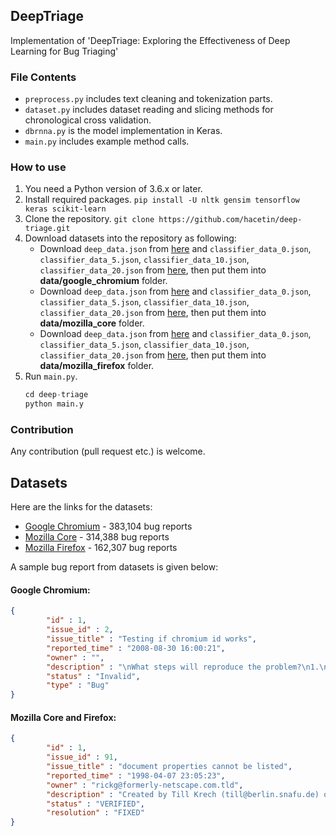 ## DeepTriage
Implementation of 'DeepTriage: Exploring the Effectiveness of Deep Learning for Bug Triaging'

### File Contents
- `preprocess.py` includes text cleaning and tokenization parts.  
- `dataset.py` includes dataset  reading and slicing methods for chronological cross validation.
- `dbrnna.py` is the model implementation in Keras.
- `main.py` includes example method calls.

###  How to use
 1. You need a Python version of 3.6.x or later.
 2. Install required packages.
	`pip install -U nltk gensim tensorflow keras scikit-learn`
 3. Clone the repository.
	`git clone https://github.com/hacetin/deep-triage.git`
 4. Download datasets into the repository as following:
	 - Download `deep_data.json` from [here](https://drive.google.com/file/d/0Bz07ySZGa87tZlIzRjVXRTA1YjA/view) and `classifier_data_0.json`, `classifier_data_5.json`, `classifier_data_10.json`, `classifier_data_20.json` from [here](https://drive.google.com/file/d/0Bz07ySZGa87tc2t0aTFyTGhBOTA/view), then put them into **data/google_chromium** folder.
	 - Download `deep_data.json` from [here](https://drive.google.com/file/d/0Bz07ySZGa87tZkZRblM2cGRXc3c/view) and `classifier_data_0.json`, `classifier_data_5.json`, `classifier_data_10.json`, `classifier_data_20.json` from [here](https://drive.google.com/file/d/0Bz07ySZGa87tc1pkREhFQVNYczA/view), then put them into **data/mozilla_core** folder.
	 - Download `deep_data.json` from [here](https://drive.google.com/file/d/0Bz07ySZGa87tVngxY0o5cnQ3MTg/view) and `classifier_data_0.json`, `classifier_data_5.json`, `classifier_data_10.json`, `classifier_data_20.json` from [here](https://drive.google.com/file/d/0Bz07ySZGa87tOTB0eXBrVHRfWDQ/view), then put them into **data/mozilla_firefox** folder.
 4. Run `main.py`.
	```python
	cd deep-triage
	python main.y
	```

###  Contribution
Any contribution (pull request etc.) is welcome.



## Datasets
Here are the links for the datasets:

- [Google Chromium](https://drive.google.com/file/d/0Bz07ySZGa87tdENrZjAxelBPdFE/view) - 383,104 bug reports
- [Mozilla Core](https://drive.google.com/file/d/0Bz07ySZGa87tSkVDcWoybWtuNHc/view) - 314,388 bug reports
- [Mozilla Firefox](https://drive.google.com/file/d/0Bz07ySZGa87tXzB3cDlHWm9OQWc/view) - 162,307 bug reports


A sample bug report from datasets is given below:


#### Google Chromium:
```json
{
		"id" : 1,
		"issue_id" : 2,
		"issue_title" : "Testing if chromium id works",
		"reported_time" : "2008-08-30 16:00:21",
		"owner" : "",
		"description" : "\nWhat steps will reproduce the problem?\n1.\n2.\n3.\n\r\nWhat is the expected output? What do you see instead?\n\r\n\r\nPlease use labels and text to provide additional information.\n \n ",
		"status" : "Invalid",
		"type" : "Bug"
}
```

#### Mozilla Core and Firefox:
```json
{
		"id" : 1,
		"issue_id" : 91,
		"issue_title" : "document properties cannot be listed",
		"reported_time" : "1998-04-07 23:05:23",
		"owner" : "rickg@formerly-netscape.com.tld",
		"description" : "Created by Till Krech (till@berlin.snafu.de) on Tuesday, April 7, 1998 9:05:23 AM PDT\nAdditional Details :\nthe JavaScript \"for in\" statement does not work on the\ndocument object. At least not in the Linux version.",
		"status" : "VERIFIED",
		"resolution" : "FIXED"
}
```
